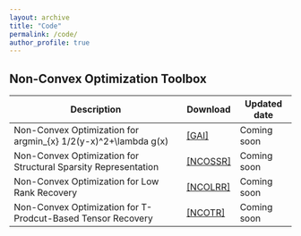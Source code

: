 ```yaml
---
layout: archive
title: "Code"
permalink: /code/
author_profile: true
---
```


## Non-Convex Optimization Toolbox



|                 Description                                        |  Download      | Updated date |
| ------------------------------------------------------------------ | ---------------| ------------ |
| Non-Convex Optimization for argmin_{x} 1/2(y-x)^2+\lambda g(x)     | [[GAI]](#)     | Coming soon  |   
| Non-Convex Optimization for Structural Sparsity Representation     | [[NCOSSR]](#)  | Coming soon  |
| Non-Convex Optimization for Low Rank Recovery                      | [[NCOLRR]](#)  | Coming soon  |
| Non-Convex Optimization for T-Prodcut-Based Tensor Recovery        | [[NCOTR]](#)   | Coming soon  |

 
